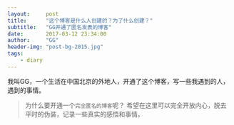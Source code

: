 ```yaml
---
layout:     post
title:      "这个博客是什么人创建的？为了什么创建？"
subtitle:   "GG开通了匿名发表的博客"
date:       2017-03-12 23:34:00
author:     "GG"
header-img: "post-bg-2015.jpg"
tags:
    - diary
---
```


我叫GG，一个生活在中国北京的外地人，开通了这个博客，写一些我遇到的人，遇到的事情。

> 为什么要开通一个`完全匿名的博客`呢？
> 希望在这里可以完全开放内心，脱去平时的伪装，记录一些真实的感悟和事情。


